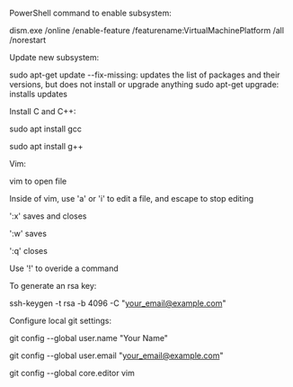 PowerShell command to enable subsystem:

dism.exe /online /enable-feature /featurename:VirtualMachinePlatform /all /norestart


Update new subsystem:

sudo apt-get update --fix-missing: updates the list of packages and their versions, but does not install or upgrade anything
sudo apt-get upgrade: installs updates

Install C and C++:

sudo apt install gcc

sudo apt install g++

Vim:

vim <filename> to open file
  
Inside of vim, use 'a' or 'i' to edit a file, and escape to stop editing

':x' saves and closes

':w' saves

':q' closes

Use '!' to overide a command


To generate an rsa key:

ssh-keygen -t rsa -b 4096 -C "your_email@example.com"


Configure local git settings:

git config --global user.name "Your Name"

git config --global user.email "your_email@example.com"

git config --global core.editor vim
